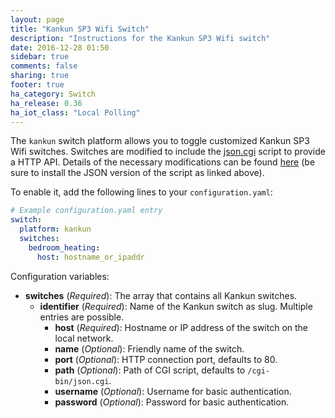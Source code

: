 ```yaml
---
layout: page
title: "Kankun SP3 Wifi Switch"
description: "Instructions for the Kankun SP3 Wifi switch"
date: 2016-12-28 01:50
sidebar: true
comments: false
sharing: true
footer: true
ha_category: Switch
ha_release: 0.36
ha_iot_class: "Local Polling"
---
```



The `kankun` switch platform allows you to toggle customized Kankun SP3 Wifi switches. Switches are
modified to include the [json.cgi](https://github.com/homedash/kankun-json/blob/master/cgi-bin/json.cgi)
script to provide a HTTP API. Details of the necessary modifications can be found
[here](http://www.homeautomationforgeeks.com/openhab_http.shtml#kankun) (be sure to install the JSON version
of the script as linked above).

To enable it, add the following lines to your `configuration.yaml`:

```yaml
# Example configuration.yaml entry
switch:
  platform: kankun
  switches:
    bedroom_heating:
      host: hostname_or_ipaddr
```

Configuration variables:

- **switches** (*Required*): The array that contains all Kankun switches.
  - **identifier** (*Required*): Name of the Kankun switch as slug. Multiple entries are possible.
    - **host** (*Required*): Hostname or IP address of the switch on the local network.
    - **name** (*Optional*): Friendly name of the switch.
    - **port** (*Optional*): HTTP connection port, defaults to 80.
    - **path** (*Optional*): Path of CGI script, defaults to `/cgi-bin/json.cgi`.
    - **username** (*Optional*): Username for basic authentication.
    - **password** (*Optional*): Password for basic authentication.

